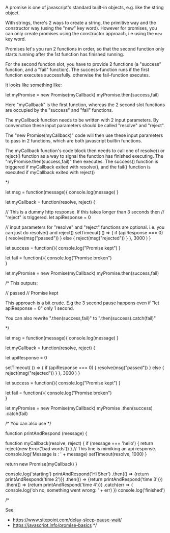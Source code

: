 A promise is one of javascript's standard built-in objects, e.g. like the string object. 

With strings, there's 2 ways to create a string, the primitive way 
and the constructor way (using the "new" key word). However for promises, you can only create
promises using the constructor approach, i.e using the `new` key word. 



Promises let's you run 2 functions in order, so that the second function only starts running after the 1st function has finished running. 

For the second function slot, you have to provide 2 functions (a "success" function, and a "fail" function). The success-function runs if the first function executes 
successfully. otherwise the fail-function executes. 


It looks like something like:

let myPromise = new Promise(myCallback)
myPromise.then(success,fail)

Here "myCallback" is the first function, whereas the 2 second slot functions are occupied by the "success" and "fail" functions.  


The myCallback function needs to be written with 2 input parameters. By convenction these input parameters should be called "resolve" and "reject". 

The "new Promise(myCallback)" code will then use these input parameters to pass in 2 functions, which are both javascript builtin functions. 


The myCallback function's code block then needs to call one of resolve() or reject() function as a 
way to signal the function has finished executing. The "myPromise.then(success,fail)" then executes. 
The success() function is triggered if myCallback exited with resolve(), and the fail() function is executed if myCallback exited with reject() 


*/

let msg = function(message){
  console.log(message) 
}


let myCallback = function(resolve, reject) {

  // This is a dummy http response. If this takes longer than 3 seconds then
  // "reject" is triggered. 
  let apiResponse = 0

  // input parameters for "resolve" and "reject" functions are optional. i.e. you can just do resolve() and reject()
  setTimeout(
    () => {
      if (apiResponse === 0) {
        resolve(msg("passed"))
      } else {
        reject(msg("rejected"))
      }
    }, 3000
  )
}

let success = function(){
  console.log("Promise kept")
}

let fail = function(){
  console.log("Promise broken")  
}


let myPromise = new Promise(myCallback)
myPromise.then(success,fail)


/*
This outputs:

// passed
// Promise kept

This approach is a bit crude. E.g the 3 second pause happens even if "let apiResponse = 0" only 1 second. 

You can also rewrite ".then(success,fail)" to ".then(success).catch(fail)"

*/

let msg = function(message){
  console.log(message) 
}


let myCallback = function(resolve, reject) {

  let apiResponse = 0

  setTimeout(
    () => {
      if (apiResponse === 0) {
        resolve(msg("passed"))
      } else {
        reject(msg("rejected"))
      }
    }, 3000
  )
}

let success = function(){
  console.log("Promise kept")
}

let fail = function(){
  console.log("Promise broken")  
}


let myPromise = new Promise(myCallback)
myPromise
  .then(success)
  .catch(fail)





/*
You can also use 
*/

function printAndRespond (message) {

  function myCallback(resolve, reject) {
    if (message === 'hello') {
      return reject(new Error('bad words'))
    }
    // This line is mimiking an api response. 
    console.log('Message is : ' + message)
    setTimeout(resolve, 1000)
  }

  return new Promise(myCallback)
}

console.log('starting')
printAndRespond('Hi Sher')
  .then(() => {return printAndRespond('time 2')})
  .then(() => {return printAndRespond('time 3')})
  .then(() => {return printAndRespond('time 4')})
  .catch(err => {
    console.log('oh no, something went wrong: ' + err)
  })
console.log('finished')





/*

See: 
- https://www.sitepoint.com/delay-sleep-pause-wait/
- https://javascript.info/promise-basics
*/

